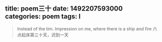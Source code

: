 title: poem三十
date: 1492207593000
categories: poem
tags: I
---
> Instead of the tim.
Impression on me,
where there is a ship and fire
六点起床第三十天，迟到一天
